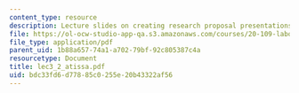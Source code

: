 ```yaml
---
content_type: resource
description: Lecture slides on creating research proposal presentations.
file: https://ol-ocw-studio-app-qa.s3.amazonaws.com/courses/20-109-laboratory-fundamentals-in-biological-engineering-fall-2007/bdc33fd6d77885c0255e20b43322af56_lec3_2_atissa.pdf
file_type: application/pdf
parent_uid: 1b88a657-74a1-a702-79bf-92c805387c4a
resourcetype: Document
title: lec3_2_atissa.pdf
uid: bdc33fd6-d778-85c0-255e-20b43322af56
---
```

